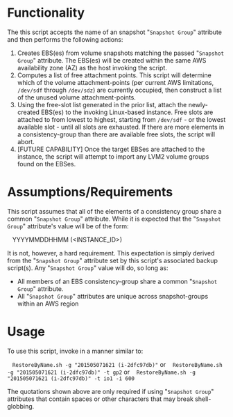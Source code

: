 # Functionality
The this script accepts the name of an snapshot "`Snapshot Group`" attribute and then performs the following actions:

1. Creates EBS(es) from volume snapshots matching the passed "`Snapshot Group`" attribute. The EBS(es) will be created within the same AWS availability zone (AZ) as the host invoking the script.
2. Computes a list of free attachment points. This script will determine which of the volume attachment-points (per current AWS limitations, `/dev/sdf` through `/dev/sdz`) are currently occupied, then construct a list of the unused volume attachment-points.
3. Using the free-slot list generated in the prior list, attach the newly-created EBS(es) to the invoking Linux-based instance. Free slots are attached to from lowest to highest, starting from `/dev/sdf` - or the lowest available slot - until all slots are exhausted. If there are more elements in a consistency-group than there are available free slots, the script will abort.
4. [FUTURE CAPABILITY] Once the target EBSes are attached to the instance, the script will attempt to import any LVM2 volume groups found on the EBSes.


# Assumptions/Requirements
This script assumes that all of the elements of a consistency group share a common "`Snapshot Group`" attribute. While it is expected that the "`Snapshot Group`" attribute's value will be of the form:

&nbsp;&nbsp;&nbsp;YYYYMMDDHHMM (&lt;INSTANCE_ID&gt;)

It is not, however, a hard requirement. This expectation is simply derived from the "`Snapshot Group`" attribute set by this script's associated backup script(s). Any "`Snapshot Group`" value will do, so long as:
- All members of an EBS consistency-group share a common "`Snapshot Group`" attribute.
- All "`Snapshot Group`" attributes are unique across snapshot-groups within an AWS region

# Usage
To use this script, invoke in a manner similar to:

&nbsp;&nbsp;&nbsp;`RestoreByName.sh -g "201505071621 (i-2dfc97db)"`
or
&nbsp;&nbsp;&nbsp;`RestoreByName.sh -g "201505071621 (i-2dfc97db)" -t gp2`
or
&nbsp;&nbsp;&nbsp;`RestoreByName.sh -g "201505071621 (i-2dfc97db)" -t io1 -i 600`

The quotations shown above are only required if using "`Snapshot Group`" attributes that contain spaces or other characters that may break shell-globbing.
